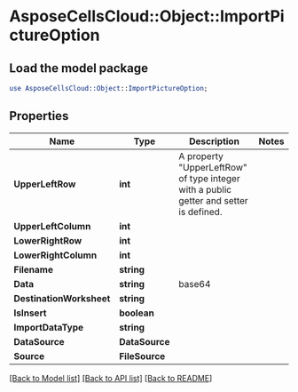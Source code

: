 # AsposeCellsCloud::Object::ImportPictureOption 

## Load the model package
```perl
use AsposeCellsCloud::Object::ImportPictureOption;
```

## Properties
Name | Type | Description | Notes
------------ | ------------- | ------------- | -------------
**UpperLeftRow** | **int** | A property "UpperLeftRow" of type integer with a public getter and setter is defined. |
**UpperLeftColumn** | **int** |  |
**LowerRightRow** | **int** |  |
**LowerRightColumn** | **int** |  |
**Filename** | **string** |  |
**Data** | **string** | base64 |
**DestinationWorksheet** | **string** |  |
**IsInsert** | **boolean** |  |
**ImportDataType** | **string** |  |
**DataSource** | **DataSource** |  |
**Source** | **FileSource** |  |  

[[Back to Model list]](../README.md#documentation-for-models) [[Back to API list]](../README.md#documentation-for-api-endpoints) [[Back to README]](../README.md)

